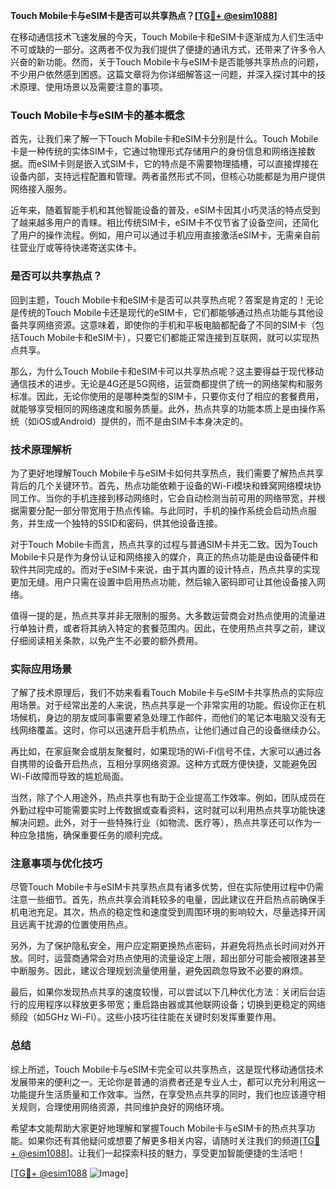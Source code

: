 **Touch Mobile卡与eSIM卡是否可以共享热点？[[TG💪+ @esim1088](https://t.me/s/esim1088)]**

在移动通信技术飞速发展的今天，Touch Mobile卡和eSIM卡逐渐成为人们生活中不可或缺的一部分。这两者不仅为我们提供了便捷的通讯方式，还带来了许多令人兴奋的新功能。然而，关于Touch Mobile卡与eSIM卡是否能够共享热点的问题，不少用户依然感到困惑。这篇文章将为你详细解答这一问题，并深入探讨其中的技术原理、使用场景以及需要注意的事项。

### Touch Mobile卡与eSIM卡的基本概念

首先，让我们来了解一下Touch Mobile卡和eSIM卡分别是什么。Touch Mobile卡是一种传统的实体SIM卡，它通过物理形式存储用户的身份信息和网络连接数据。而eSIM卡则是嵌入式SIM卡，它的特点是不需要物理插槽，可以直接焊接在设备内部，支持远程配置和管理。两者虽然形式不同，但核心功能都是为用户提供网络接入服务。

近年来，随着智能手机和其他智能设备的普及，eSIM卡因其小巧灵活的特点受到了越来越多用户的青睐。相比传统SIM卡，eSIM卡不仅节省了设备空间，还简化了用户的操作流程。例如，用户可以通过手机应用直接激活eSIM卡，无需亲自前往营业厅或等待快递寄送实体卡。

### 是否可以共享热点？

回到主题，Touch Mobile卡和eSIM卡是否可以共享热点呢？答案是肯定的！无论是传统的Touch Mobile卡还是现代的eSIM卡，它们都能够通过热点功能与其他设备共享网络资源。这意味着，即使你的手机和平板电脑都配备了不同的SIM卡（包括Touch Mobile卡和eSIM卡），只要它们都能正常连接到互联网，就可以实现热点共享。

那么，为什么Touch Mobile卡和eSIM卡可以共享热点呢？这主要得益于现代移动通信技术的进步。无论是4G还是5G网络，运营商都提供了统一的网络架构和服务标准。因此，无论你使用的是哪种类型的SIM卡，只要你支付了相应的套餐费用，就能够享受相同的网络速度和服务质量。此外，热点共享的功能本质上是由操作系统（如iOS或Android）提供的，而不是由SIM卡本身决定的。

### 技术原理解析

为了更好地理解Touch Mobile卡与eSIM卡如何共享热点，我们需要了解热点共享背后的几个关键环节。首先，热点功能依赖于设备的Wi-Fi模块和蜂窝网络模块协同工作。当你的手机连接到移动网络时，它会自动检测当前可用的网络带宽，并根据需要分配一部分带宽用于热点传输。与此同时，手机的操作系统会启动热点服务，并生成一个独特的SSID和密码，供其他设备连接。

对于Touch Mobile卡而言，热点共享的过程与普通SIM卡并无二致。因为Touch Mobile卡只是作为身份认证和网络接入的媒介，真正的热点功能是由设备硬件和软件共同完成的。而对于eSIM卡来说，由于其内置的设计特点，热点共享的实现更加无缝。用户只需在设置中启用热点功能，然后输入密码即可让其他设备接入网络。

值得一提的是，热点共享并非无限制的服务。大多数运营商会对热点使用的流量进行单独计费，或者将其纳入特定的套餐范围内。因此，在使用热点共享之前，建议仔细阅读相关条款，以免产生不必要的额外费用。

### 实际应用场景

了解了技术原理后，我们不妨来看看Touch Mobile卡与eSIM卡共享热点的实际应用场景。对于经常出差的人来说，热点共享是一个非常实用的功能。假设你正在机场候机，身边的朋友或同事需要紧急处理工作邮件，而他们的笔记本电脑又没有无线网络覆盖。这时，你可以迅速开启手机热点，让他们通过自己的设备继续办公。

再比如，在家庭聚会或朋友聚餐时，如果现场的Wi-Fi信号不佳，大家可以通过各自携带的设备开启热点，互相分享网络资源。这种方式既方便快捷，又能避免因Wi-Fi故障而导致的尴尬局面。

当然，除了个人用途外，热点共享也有助于企业提高工作效率。例如，团队成员在外勤过程中可能需要实时上传数据或查看资料，这时就可以利用热点共享功能快速解决问题。此外，对于一些特殊行业（如物流、医疗等），热点共享还可以作为一种应急措施，确保重要任务的顺利完成。

### 注意事项与优化技巧

尽管Touch Mobile卡与eSIM卡共享热点具有诸多优势，但在实际使用过程中仍需注意一些细节。首先，热点共享会消耗较多的电量，因此建议在开启热点前确保手机电池充足。其次，热点的稳定性和速度受到周围环境的影响较大，尽量选择开阔且远离干扰源的位置使用热点。

另外，为了保护隐私安全，用户应定期更换热点密码，并避免将热点长时间对外开放。同时，运营商通常会对热点使用的流量设定上限，超出部分可能会被限速甚至中断服务。因此，建议合理规划流量使用量，避免因疏忽导致不必要的麻烦。

最后，如果你发现热点共享的速度较慢，可以尝试以下几种优化方法：关闭后台运行的应用程序以释放更多带宽；重启路由器或其他联网设备；切换到更稳定的网络频段（如5GHz Wi-Fi）。这些小技巧往往能在关键时刻发挥重要作用。

### 总结

综上所述，Touch Mobile卡与eSIM卡完全可以共享热点，这是现代移动通信技术发展带来的便利之一。无论你是普通的消费者还是专业人士，都可以充分利用这一功能提升生活质量和工作效率。当然，在享受热点共享的同时，我们也应该遵守相关规则，合理使用网络资源，共同维护良好的网络环境。

希望本文能帮助大家更好地理解和掌握Touch Mobile卡与eSIM卡的热点共享功能。如果你还有其他疑问或想要了解更多相关内容，请随时关注我们的频道[[TG💪+ @esim1088](https://t.me/s/esim1088)]。让我们一起探索科技的魅力，享受更加智能便捷的生活吧！

[[TG💪+ @esim1088](https://t.me/s/esim1088) ![Image](https://i.postimg.cc/4NQfJmqS/Snipaste-2025-05-13-00-14-12.png)]